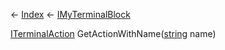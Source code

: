 ← [Index](Api-Index) ← [IMyTerminalBlock](Sandbox.ModAPI.Ingame.IMyTerminalBlock)

[ITerminalAction](Sandbox.ModAPI.Interfaces.ITerminalAction) GetActionWithName([string](System.String) name)

